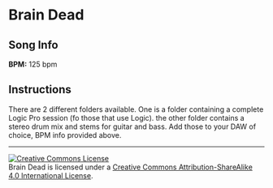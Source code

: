 # Brain Dead

## Song Info

**BPM:** 125 bpm

## Instructions
There are 2 different folders available. One is a folder containing a complete Logic Pro session (fo those that use Logic). the other folder contains a stereo drum mix and stems for guitar and bass. Add those to your DAW of choice, BPM info provided above.

---

<a rel="license" href="http://creativecommons.org/licenses/by-sa/4.0/"><img alt="Creative Commons License" style="border-width:0" src="https://i.creativecommons.org/l/by-sa/4.0/88x31.png" /></a><br /><span xmlns:dct="http://purl.org/dc/terms/" property="dct:title">Brain Dead</span> is licensed under a <a rel="license" href="http://creativecommons.org/licenses/by-sa/4.0/">Creative Commons Attribution-ShareAlike 4.0 International License</a>.
